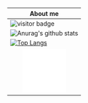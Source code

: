 
|About me|
|---|
|![visitor badge](https://visitor-badge.glitch.me/badge?page_id=6rube.6rube)|
| ![Anurag's github stats](https://github-readme-stats.vercel.app/api?username=6rube) |
| [![Top Langs](https://github-readme-stats.vercel.app/api/top-langs/?username=6rube)](https://github.com/anuraghazra/github-readme-stats) |
|<div align="center"><img src="example.svg" width="100" height="100" alt="css-in-readme"></div>|
